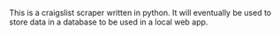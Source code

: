 This is a craigslist scraper written in python. It will eventually be used to store data in a database to be used in a local web app.
